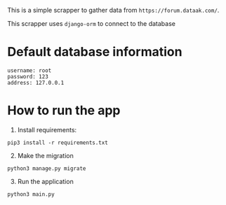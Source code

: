 This is a simple scrapper to gather data from `https://forum.dataak.com/`.

This scrapper uses `django-orm` to connect to the database

# Default database information
```
username: root
password: 123
address: 127.0.0.1
```

# How to run the app
1. Install requirements:
```
pip3 install -r requirements.txt
```
2. Make the migration
```
python3 manage.py migrate
```
3. Run the application
```
python3 main.py
```
